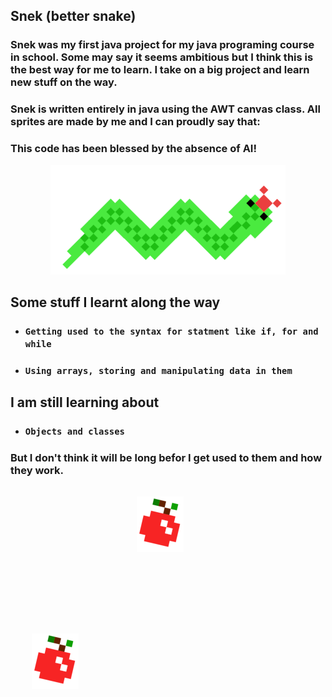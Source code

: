 ## **Snek (better snake)**

### Snek was my first java project for my java programing course in school. Some may say it seems ambitious but I think this is the best way for me to learn. I take on a big project and learn new stuff on the way.

### Snek is written entirely in java using the AWT canvas class. All sprites are made by me and I can proudly say that:

### **This code has been blessed by the absence of AI!**

<p align="center">
    <img src="images/Snek.png">
</p>

## **Some stuff I learnt along the way**

- ### `Getting used to the syntax for statment like if, for and while`
- ### `Using arrays, storing and manipulating data in them`

## **I am still learning about**

- ### `Objects and classes`

### But I don't think it will be long befor I get used to them and how they work.
<pre>

                        <img src="images/Apple_Leaning_Right.png" >

                                                                                                                <img src="images/Apple_Leaning_Left.png" >

    <img src="images/Apple_Leaning_Right.png" >
</pre>
